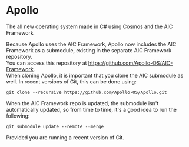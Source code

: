 # Apollo
The all new operating system made in C# using Cosmos and the AIC Framework  

Because Apollo uses the AIC Framework, Apollo now includes the AIC Framework as a submodule, existing in the separate AIC Framework repository.  
You can access this repository at https://github.com/Apollo-OS/AIC-Framework.  
When cloning Apollo, it is important that you clone the AIC submodule as well. In recent versions of Git, this can be done using:
```
git clone --recursive https://github.com/Apollo-OS/Apollo.git
```
When the AIC Framework repo is updated, the submodule isn't 
automatically updated, so from time to time, it's a good idea to run the 
following:  

```
git submodule update --remote --merge
```  
Provided you are running a recent version of Git.  
